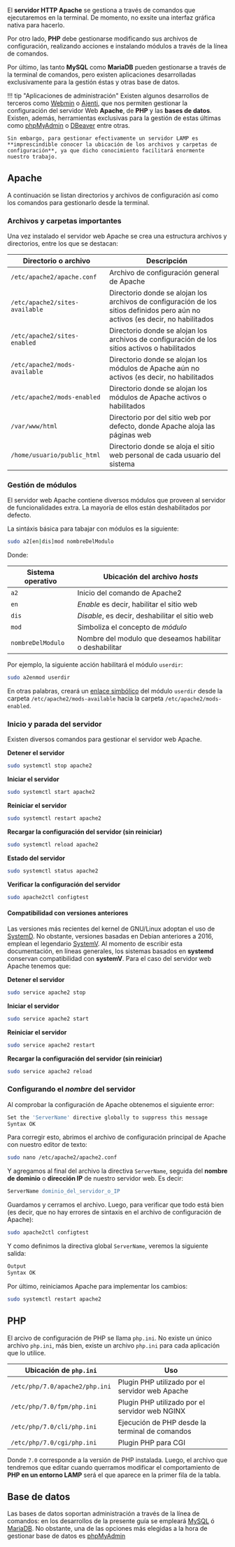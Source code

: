 El **servidor HTTP Apache** se gestiona a través de comandos que ejecutaremos en la terminal. De momento, no exsite una interfaz gráfica nativa para hacerlo. 

Por otro lado, **PHP** debe gestionarse modificando sus archivos de configuración, realizando acciones e instalando módulos a través de la línea de comandos. 

Por último, las tanto **MySQL** como **MariaDB** pueden gestionarse a través de la terminal de comandos, pero existen aplicaciones desarrolladas exclusivamente para la gestión éstas y otras base de datos. 

!!! tip "Aplicaciones de administración"
	Existen algunos desarrollos de terceros como [Webmin](http://www.webmin.com/) o [Ajenti](http://ajenti.org/), que nos permiten gestionar la configuración del servidor Web **Apache**, de **PHP** y las **bases de datos**. Existen, además, herramientas exclusivas para la gestión de estas últimas como [phpMyAdmin](https://www.phpmyadmin.net/) o [DBeaver](http://dbeaver.jkiss.org/) entre otras.


	Sin embargo, para gestionar efectivamente un servidor LAMP es **imprescindible conocer la ubicación de los archivos y carpetas de configuración**, ya que dicho conocimiento facilitará enormente nuestro trabajo. 

## Apache
A continuación se listan directorios y archivos de configuración así como los comandos para gestionarlo desde la terminal. 

### Archivos y carpetas importantes

Una vez instalado el servidor web Apache se crea una estructura archivos y directorios, entre los que se destacan: 

| Directorio o archivo     | Descripción          |
| ---------------------- | --------------------------------------- |
| `/etc/apache2/apache.conf`     | Archivo de configuración general de Apache|
| `/etc/apache2/sites-available` | Directorio donde se alojan los archivos de configuración de los sitios  definidos pero aún no activos (es decir, no habilitados|
| `/etc/apache2/sites-enabled`     | Directorio donde se alojan los archivos de configuración de los sitios  activos o habilitados|
| `/etc/apache2/mods-available` | Directorio donde se alojan los módulos de Apache aún no activos (es decir, no habilitados|
| `/etc/apache2/mods-enabled`     | Directorio donde se alojan los módulos de Apache activos o habilitados|
| `/var/www/html`| Directorio por del sitio web por defecto, donde Apache aloja las páginas web|
| `/home/usuario/public_html`| Directorio donde se aloja el sitio web personal de cada usuario del sistema|


### Gestión de módulos
El servidor web Apache contiene diversos módulos que proveen al servidor de funcionalidades extra. La mayoría de ellos están deshabilitados por defecto. 

La sintáxis básica para tabajar con módulos es la siguiente: 

```bash
sudo a2[en|dis]mod nombreDelModulo
```

Donde: 

| Sistema operativo      | Ubicación del archivo _hosts_           |
| ---------------------- | --------------------------------------- |
|`a2`                    | Inicio del comando de Apache2           |
|`en` 					 | _Enable_ es decir, habilitar el sitio web|
|`dis`     				 | _Disable_, es decir, deshabilitar el sitio web|
| `mod`                	 | Simboliza el concepto de _módulo_       |
| `nombreDelModulo`   	 | Nombre del modulo que deseamos habilitar o deshabilitar|


Por ejemplo, la siguiente acción habilitará el módulo `userdir`:

```bash
sudo a2enmod userdir
```

En otras palabras, creará un [enlace simbólico](https://es.wikipedia.org/wiki/Enlace_simb%C3%B3lico) del módulo `userdir` desde la carpeta  `/etc/apache2/mods-available` hacia la carpeta `/etc/apache2/mods-enabled`.

### Inicio y parada del servidor

Existen diversos comandos para gestionar el servidor web Apache. 

**Detener el servidor**
```bash
sudo systemctl stop apache2
```

**Iniciar el servidor**
```bash
sudo systemctl start apache2
```

**Reiniciar el servidor**
```bash
sudo systemctl restart apache2
```

**Recargar la configuración del servidor (sin reiniciar)**
```bash
sudo systemctl reload apache2
```

**Estado del servidor**
```bash
sudo systemctl status apache2
```

**Verificar la configuración del servidor**
```bash
sudo apache2ctl configtest
```

#### Compatibilidad con versiones anteriores
Las versiones más recientes del kernel de GNU/Linux adoptan el uso de [SystemD](https://es.wikipedia.org/wiki/Systemd). No obstante, versiones basadas en Debian anteriores a 2016, emplean el legendario [SystemV](https://es.wikipedia.org/wiki/System_V). Al momento de escribir esta documentación, en líneas generales, los sistemas basados en **systemd** conservan compatibilidad con **systemV**. Para el caso del servidor web Apache tenemos que: 

**Detener el servidor**
```bash
sudo service apache2 stop
```
**Iniciar el servidor**
```bash
sudo service apache2 start
```
**Reiniciar el servidor**
```bash
sudo service apache2 restart
```
**Recargar la configuración del servidor (sin reiniciar)**
```bash
sudo service apache2 reload
```


### Configurando el _nombre_ del servidor
Al comprobar la configuración de Apache obtenemos el siguiente error:

```bash
Set the 'ServerName' directive globally to suppress this message 
Syntax OK
```
Para corregir esto, abrimos el archivo de configuración principal de Apache con nuestro editor de texto:

```bash
sudo nano /etc/apache2/apache2.conf
```
Y agregamos al final del archivo la directiva `ServerName`, seguida del **nombre de dominio** o **dirección IP** de nuestro servidor web. Es decir: 

```apache
ServerName dominio_del_servidor_o_IP 
```
Guardamos y cerramos el archivo. Luego, para verificar que todo está bien (es decir, que no hay errores de sintaxis en el archivo de configuración de Apache):

```bash
sudo apache2ctl configtest
```
Y como definimos la directiva global `ServerName`, veremos la siguiente salida: 

```apache
Output
Syntax OK
```

Por último, reiniciamos Apache para implementar los cambios:
```bash
sudo systemctl restart apache2
```

## PHP

El arcivo de configuración de PHP se llama `php.ini`. No existe un único archivo `php.ini`, más bien, existe un archivo `php.ini` para cada aplicación que lo utilice. 

| Ubicación de `php.ini`   | Uso           |
| ------------------------ | --------------------------------------- |
|`/etc/php/7.0/apache2/php.ini`| Plugin PHP utilizado por el servidor web Apache|
|`/etc/php/7.0/fpm/php.ini`   | Plugin PHP utilizado por el servidor web NGINX|
|`/etc/php/7.0/cli/php.ini`| Ejecución de PHP desde la terminal de comandos|
|`/etc/php/7.0/cgi/php.ini`| Plugin PHP para CGI|

Donde `7.0` corresponde a la versión de PHP instalada. Luego, el archivo que tendremos que editar cuando querramos modificar el comportamiento de **PHP en un entorno LAMP** será el que aparece en la primer fila de la tabla. 


## Base de datos
Las bases de datos soportan administración a través de la línea de comandos: en los desarrollos de la presente guía se empleará [MySQL](https://dev.mysql.com/doc/refman/5.7/en/mysql-commands.html) ó [MariaDB](https://mariadb.com/kb/en/mariadb/mysql-command-line-client/). No obstante, una de las opciones más elegidas a la hora de gestionar base de datos es [phpMyAdmin](instalacion#phpmyadmin)
